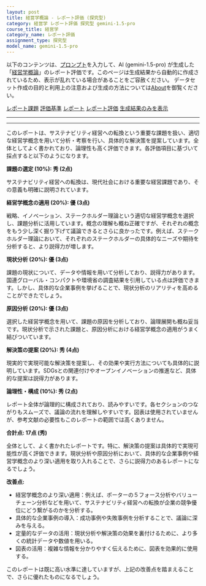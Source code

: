 ```yaml
---
layout: post
title: 経営学概論 - レポート評価 (探究型)
category: 経営学 レポート評価 探究型 gemini-1.5-pro
course_title: 経営学
category_name: レポート評価
assignment_type: 探究型
model_name: gemini-1.5-pro
---
```


以下のコンテンツは、[プロンプト](http://127.0.0.1:8000/generated/経営学/gemini-1.5-pro/prompt_レポート評価-探究型.md)を入力して、AI (gemini-1.5-pro) が生成した「[経営学概論](/contents/経営学/)」のレポート評価です。このページは生成結果から自動的に作成されているため、表示が乱れている場合があることをご容赦ください。
データセット作成の目的と利用上の注意および生成の方法については[About](/About)を御覧ください。

[レポート課題](../レポート課題-探究型)
[評価基準](../評価基準-探究型)
[レポート](../レポート-探究型)
[レポート評価](../レポート評価-探究型)
[生成結果のみを表示](http://127.0.0.1:8000/generated/経営学/gemini-1.5-pro/レポート評価-探究型.md)
  

***
***
  
このレポートは、サステナビリティ経営への転換という重要な課題を扱い、適切な経営学概念を用いて分析・考察を行い、具体的な解決策を提案しています。全体としてよく書かれており、論理性も高く評価できます。各評価項目に基づいて採点すると以下のようになります。

**課題の選定 (10%): 秀 (2点)**

サステナビリティ経営への転換は、現代社会における重要な経営課題であり、その意義も明確に説明されています。

**経営学概念の適用 (20%): 優 (3点)**

戦略、イノベーション、ステークホルダー理論という適切な経営学概念を選択し、課題分析に活用しています。概念の理解も概ね正確ですが、それぞれの概念をもう少し深く掘り下げて議論できるとさらに良かったです。例えば、ステークホルダー理論において、それぞれのステークホルダーの具体的なニーズや期待を分析すると、より説得力が増します。

**現状分析 (20%): 優 (3点)**

課題の現状について、データや情報を用いて分析しており、説得力があります。国連グローバル・コンパクトや環境省の調査結果を引用している点は評価できます。しかし、具体的な企業事例を挙げることで、現状分析のリアリティを高めることができたでしょう。

**原因分析 (20%): 優 (3点)**

選択した経営学概念を用いて、課題の原因を分析しており、論理展開も概ね妥当です。現状分析で示された課題と、原因分析における経営学概念の適用がうまく結びついています。

**解決策の提案 (20%): 秀 (4点)**

現実的で実現可能な解決策を提案し、その効果や実行方法についても具体的に説明しています。SDGsとの関連付けやオープンイノベーションの推進など、具体的な提案は説得力があります。

**論理性・構成 (10%): 秀 (2点)**

レポート全体が論理的に構成されており、読みやすいです。各セクションのつながりもスムーズで、議論の流れを理解しやすいです。図表は使用されていませんが、参考文献の必要性もこのレポートの範囲では高くありません。


**合計点: 17点 (秀)**

全体として、よく書かれたレポートです。特に、解決策の提案は具体的で実現可能性が高く評価できます。現状分析や原因分析において、具体的な企業事例や経営学概念のより深い適用を取り入れることで、さらに説得力のあるレポートになるでしょう。


**改善点:**

* 経営学概念のより深い適用：例えば、ポーターの５フォース分析やバリューチェーン分析などを用いて、サステナビリティ経営への転換が企業の競争優位にどう繋がるのかを分析する。
* 具体的な企業事例の導入：成功事例や失敗事例を分析することで、議論に深みを与える。
* 定量的なデータの活用：現状分析や解決策の効果を裏付けるために、より多くの統計データや数値を用いる。
* 図表の活用：複雑な情報を分かりやすく伝えるために、図表を効果的に使用する。


このレポートは既に高い水準に達していますが、上記の改善点を踏まえることで、さらに優れたものになるでしょう。
